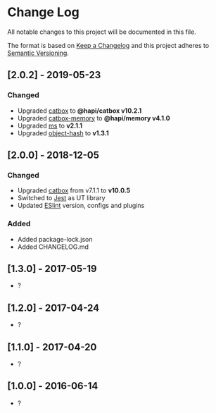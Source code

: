 # Change Log

All notable changes to this project will be documented in this file.

The format is based on [Keep a Changelog](http://keepachangelog.com/)
and this project adheres to [Semantic Versioning](http://semver.org/).

## [2.0.2] - 2019-05-23

### Changed

- Upgraded [catbox](https://github.com/hapijs/catbox) to **@hapi/catbox v10.2.1**
- Upgraded [catbox-memory](https://github.com/hapijs/catbox-memory) to **@hapi/memory v4.1.0**
- Upgraded [ms](https://github.com/hapijs/catbox-memory) to **v2.1.1**
- Upgraded [object-hash](https://github.com/puleos/object-hash) to **v1.3.1**

## [2.0.0] - 2018-12-05

### Changed

- Upgraded [catbox](https://github.com/hapijs/catbox) from v7.1.1 to **v10.0.5**
- Switched to [Jest](https://jestjs.io) as UT library
- Updated [ESlint](https://eslint.org/) version, configs and plugins

### Added

- Added package-lock.json
- Added CHANGELOG.md

## [1.3.0] - 2017-05-19

- ?

## [1.2.0] - 2017-04-24

- ?

## [1.1.0] - 2017-04-20

- ?

## [1.0.0] - 2016-06-14

- ?
